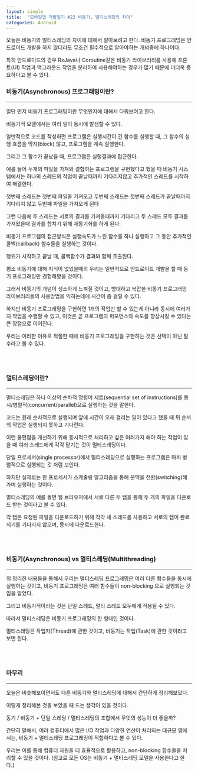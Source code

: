 ```yaml
---
layout: single
title:  "모바일앱 개발일기 #22 비동기, 멀티스레딩의 차이"
categories: Android
---
```


오늘은 비동기와 멀티스레딩의 차이에 대해서 알아보려고 한다. 비동기 프로그래밍은 안드로이드 개발을 하지 않더라도 무조건 필수적으로 알아야하는 개념중에 하나이다.

특히 안드로이드의 경우 RxJava나 Coroutine같은 비동기 라이브러리를 사용해 프론트(UI) 작업과 백그라운드 작업을 분리하여 사용해야하는 경우가 많기 때문에 더더욱 중요하다고 볼 수 있다.


### 비동기(Asynchronous) 프로그래밍이란?


---

일단 먼저 비동기 프로그래밍이란 무엇인지에 대해서 다뤄보려고 한다.

비동기적 모델에서는 여러 일이 동시에 발생할 수 있다. 

일반적으로 코드를 작성하면 프로그램은 실행시간이 긴 함수를 실행할 때, 그 함수의 실행 흐름을 막지(block) 않고, 프로그램을 계속 실행한다. 

그리고 그 함수가 끝났을 때, 프로그램은 실행결과에 접근한다.

예를 들어 두개의 파일을 가져와 결합하는 프로그램을 구현했다고 했을 때 비동기 시스템에서는 하나의 스레드의 작업이 끝날때까지 기다리지않고 추가적인 스레드를 시작하여 해결한다.

첫번째 스레드는 첫번째 파일을 가져오고 두번째 스레드는 첫번째 스레드가 끝날때까지 기다리지 않고 두번째 파일을 가져오게 된다

그런 다음에 두 스레드는 서로의 결과를 가져올때까지 기다리고 두 스레드 모두 결과를 가져왔을때 결과를 합치기 위해 재동기화를 하게 된다.

비동기 프로그램의 접근방식은 실행속도가 느린 함수를 하나 실행하고 그 동안 추가적인 콜백(callback) 함수들을 실행하는 것이다. 

행위가 시작하고 끝날 때, 콜백함수가 결과와 함께 호출된다.

평소 비동기에 대해 지식이 없었을때의 우리는 일반적으로 안드로이드 개발을 할 때 동기 프로그래밍만 경험해봤을 것이다.

그래서 비동기의 개념이 생소하게 느껴질 것이고, 방대하고 복잡한 비동기 프로그래밍 라이브러리들의 사용방법을 익히는데에 시간이 좀 걸릴 수 있다. 

하지만 비동기 프로그래밍을 구현하면 1개의 작업만 할 수 있는게 아니라 동시에 여러가지 작업을 수행할 수 있고, 이것은 곧 프로그램의 퍼포먼스와 속도를 향상시킬 수 있다는 큰 장점으로 이어진다. 

우리는 이러한 이유로 적절한 때에 비동기 프로그래밍을 구현하는 것은 선택이 아닌 필수라고 볼 수 있다.

<br/><br/>
### 멀티스레딩이란?


---

멀티스레딩은 하나 이상의 순차적 명령어 세트(sequential set of instructions)를 동시/병렬적(concurrent/parallel)으로 실행하는 것을 말한다.

코드는 원래 순차적으로 실행되며 앞에 시간이 오래 걸리는 일이 있다고 했을 때 뒤 순서의 작업은 실행되지 못하고 기다린다.

이런 불편함을 개선하기 위해 동시적으로 처리하고 싶은 여러가지 해야 하는 작업이 있을 때 여러 스레드에게 각각 맡기는 것이 멀티스레딩이다. 

단일 프로세서(single processor)에서 멀티스레딩으로 실행하는 프로그램은 마치 병렬적으로 실행되는 것 처럼 보인다. 

하지만 실제로는 한 프로세서가 스케줄링 알고리즘을 통해 문맥을 전환(switching)해가며 실행하는 것이다.

멀티스레딩의 예를 들면 웹 브라우저에서 서로 다른 두 탭을 통해 두 개의 파일을 다운로드 받는 것이라고 볼 수 있다. 

각 탭은 요청된 파일을 다운로드하기 위해 각각 새 스레드를 사용하고 서로의 탭이 완료되기를 기다리지 않으며, 동시에 다운로드한다.

<br/><br/>
### 비동기(Asynchronous) vs 멀티스레딩(Multithreading)


---

위 정리한 내용들을 통해서 우리는 멀티스레딩 프로그래밍은 여러 다른 함수들을 동시에 실행하는 것이고, 비동기 프로그래밍은 여러 함수들이 non-blocking 으로 실행되는 것임을 알았다. 

그리고 비동기적이라는 것은 단일 스레드, 멀티 스레드 모두에게 적용될 수 있다.

따라서 멀티스레딩은 비동기 프로그래밍의 한 형태인 것이다.

멀티스레딩은 작업자(Thread)에 관한 것이고, 비동기는 작업(Task)에 관한 것이라고 보면 된다.



<br/><br/>



### 마무리

---

오늘은 비슷해보이면서도 다른 비동기와 멀티스레딩에 대해서 간단하게 정리해보았다.

이렇게 정리해본 것을 보았을 때 드는 생각이 있을 것이다.

동기 / 비동기 + 단일 스레딩 / 멀티스레딩의 조합에서 무엇의 성능이 더 좋을까?

간단히 말해서, 여러 컴퓨터에서 많은 I/O 작업과 다양한 연산이 처리되는 대규모 앱에서는, 비동기 + 멀티스레딩 프로그래밍이 적합하다고 볼 수 있다.

우리는 이를 통해 컴퓨터 자원을 더 효율적으로 활용하고, non-blocking 함수들을 처리할 수 있을 것이다. (참고로 모든 OS는 비동기 + 멀티스레딩 모델을 사용한다고 한다.)




